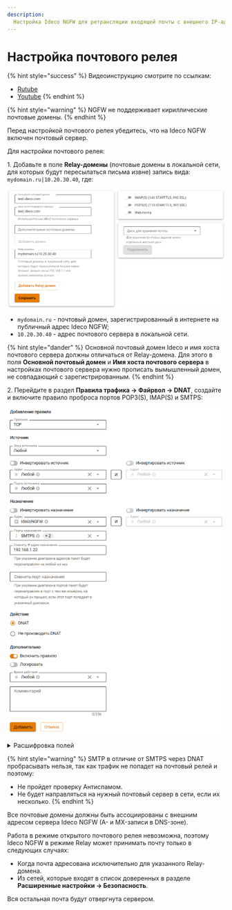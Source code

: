 ```yaml
---
description: 
  Настройка Ideco NGFW для ретрансляции входящей почты с внешнего IP-адреса Ideco NGFW на почтовый сервер в локальной сети для отправки и доставки почты.
---
```


# Настройка почтового релея

{% hint style="success" %}
Видеоинструкцию смотрите по ссылкам:
* [Rutube](https://rutube.ru/video/bea28e26db1149db9f381cf40d2b7815/?r=wd)
* [Youtube](https://youtu.be/vg_7yfC16zA?si=xOcPyQJKqVAtyOws)
{% endhint %}

{% hint style="warning" %}
NGFW не поддерживает кириллические почтовые домены.
{% endhint %}

Перед настройкой почтового релея убедитесь, что на Ideco NGFW включен почтовый сервер.

Для настройки почтового релея:

1\. Добавьте в поле **Relay-домены** (почтовые домены в локальной сети, для которых будут пересылаться письма извне) запись вида: `mydomain.ru|10.20.30.40`, где:

![](/.gitbook/assets/mail-settings.png)

* `mydomain.ru` - почтовый домен, зарегистрированный в интернете на публичный адрес Ideco NGFW;
* `10.20.30.40` - адрес почтового сервера в локальной сети.

{% hint style="dander" %}
Основной почтовый домен Ideco и имя хоста почтового сервера должны отличаться от Relay-домена. Для этого в поля **Основной почтовый домен** и **Имя хоста почтового сервера** в настройках почтового сервера нужно прописать вымышленный домен, не совпадающий с зарегистрированным.
{% endhint %}

2\. Перейдите в раздел **Правила трафика -> Файрвол -> DNAT**, создайте и включите правило проброса портов POP3(S), IMAP(S) и SMTPS:

![](/.gitbook/assets/firewall2.png)

<details>
<summary>Расшифровка полей</summary>

* **Протокол** - укажите TCP.
* **Назначение**:
  * **Адрес** - внешний IP-адрес Ideco NGFW.
  * **Порты назначения** - порты, которые использует ваш почтовый клиент (POP3, IMAP, SMTPS, POP3S или IMAPS).
  * **Сменить IP-адрес назначения** - IP-адрес почтового сервера в локальной сети.
* **Действие** - DNAT.
* **Дополнительно** - включите правило.

</details>

{% hint style="warning" %}
SMTP в отличие от SMTPS через DNAT пробрасывать нельзя, так как трафик не попадет на почтовый релей и поэтому:

* Не пройдет проверку Антиспамом.
* Не будет направляться на нужный почтовый сервер в сети, если их несколько.
{% endhint %}

Все почтовые домены должны быть ассоциированы с внешним адресом сервера Ideco NGFW (A- и MX-записи в DNS-зоне).

Работа в режиме открытого почтового релея невозможна, поэтому Ideco NGFW в режиме Relay может принимать почту только в следующих случаях:

* Когда почта адресована исключительно для указанного Relay-домена.
* Из сетей, которые входят в список доверенных в разделе **Расширенные настройки -> Безопасность**.

Вся остальная почта будут отвергнута сервером.